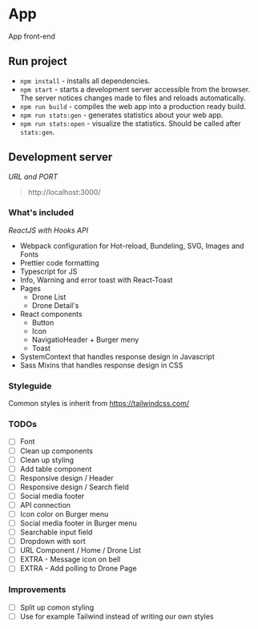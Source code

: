 # App

App front-end

## Run project

- `npm install` - installs all dependencies.
- `npm start` - starts a development server accessible from the browser. The server notices changes made to files and reloads automatically.
- `npm run build` - compiles the web app into a production ready build.
- `npm run stats:gen` - generates statistics about your web app.
- `npm run stats:open` - visualize the statistics. Should be called after `stats:gen`.

## Development server

_URL and PORT_

> http://localhost:3000/

### What's included

_ReactJS with Hooks API_

- Webpack configuration for Hot-reload, Bundeling, SVG, Images and Fonts
- Prettier code formatting
- Typescript for JS
- Info, Warning and error toast with React-Toast
- Pages
  - Drone List
  - Drone Detail's
- React components
  - Button
  - Icon
  - NavigatioHeader + Burger meny
  - Toast
- SystemContext that handles response design in Javascript
- Sass Mixins that handles response design in CSS

### Styleguide

Common styles is inherit from https://tailwindcss.com/

### TODOs

- [ ] Font
- [ ] Clean up components
- [ ] Clean up styling
- [ ] Add table component
- [ ] Responsive design / Header
- [ ] Responsive design / Search field
- [ ] Social media footer
- [ ] API connection
- [ ] Icon color on Burger menu
- [ ] Social media footer in Burger menu
- [ ] Searchable input field
- [ ] Dropdown with sort
- [ ] URL Component / Home / Drone List
- [ ] EXTRA - Message icon on bell
- [ ] EXTRA - Add polling to Drone Page

### Improvements

- [ ] Split up comon styling
- [ ] Use for example Tailwind instead of writing our own styles
